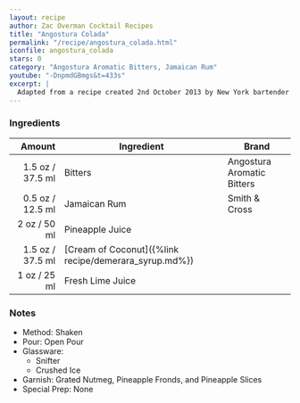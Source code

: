 ```yaml
---
layout: recipe
author: Zac Overman Cocktail Recipes
title: "Angostura Colada"
permalink: "/recipe/angostura_colada.html"
iconfile: angostura_colada
stars: 0
category: "Angostura Aromatic Bitters, Jamaican Rum"
youtube: "-DnpmdGBmgs&t=433s"
excerpt: |
  Adapted from a recipe created 2nd October 2013 by New York bartender Zac Overman while experimenting at home. His Trinidad Colada a.k.a. Angostura Colada debuted at the Sunken Harbor Club in Brooklyn when it opened on 23 January 2014.
---
```


### Ingredients

| Amount | Ingredient                                            | Brand                      |
| -----: | ----------------------------------------------------- | -------------------------- |
| 1.5 oz / 37.5 ml | Bitters                                               | Angostura Aromatic Bitters |
| 0.5 oz / 12.5 ml | Jamaican Rum                                          | Smith & Cross              |
|   2 oz / 50 ml | Pineapple Juice                                       |                            |
| 1.5 oz / 37.5 ml | [Cream of Coconut]({%link recipe/demerara_syrup.md%}) |                            |
|   1 oz / 25 ml | Fresh Lime Juice                                      |                            |

### Notes

- Method: Shaken
- Pour: Open Pour
- Glassware:
  - Snifter
  - Crushed Ice
- Garnish: Grated Nutmeg, Pineapple Fronds, and Pineapple Slices
- Special Prep: None

